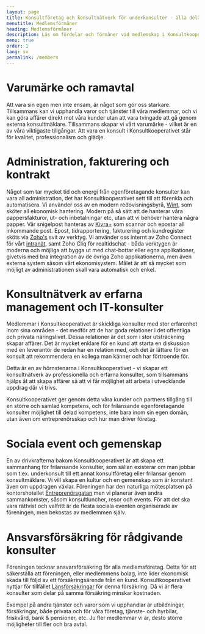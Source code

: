 ```yaml
---
layout: page
title: Konsultföretag och konsultnätverk för underkonsulter - alla delägare på lika vilkor
menutitle: Medlemsförmåner
heading: Medlemsförmåner
description: Läs om fördelar och förmåner vid medlemskap i Konsultkooperativet
menu: true
order: 1
lang: sv
permalink: /members
---
```

# Varumärke och ramavtal

Att vara sin egen men inte ensam, är något som gör oss starkare. Tillsammans kan vi upphandla varor och tjänster till våra medlemmar, och vi kan göra affärer direkt mot våra kunder utan att vara tvingade att gå genom externa konsultmäklare. Tillsammans skapar vi vårt varumärke - vilket är en av våra viktigaste tillgångar. Att vara en konsult i Konsultkooperativet står för kvalitet, professionalism och glädje.

# Administration, fakturering och kontrakt

Något som tar mycket tid och energi från egenföretagande konsulter kan vara all administration, det har Konsultkooperativet sett till att förenkla och automatisera. Vi använder oss av en modern redovisningsbyrå, [Wint](https://www.wint.se), som sköter all ekonomisk hantering. Modern på så sätt att de hanterar våra pappersfakturor, ut- och inbetalningar etc, utan att vi behöver hantera några papper. Vår snigelpost hanteras av [Kivra+](https://www.kivra.com/foretagsbrevlada/kivraplus/) som scannar och epostar all inkommande post. Epost, tidrapportering, fakturering och kundregister sköts via [Zoho's](http://www.zoho.com/) svit av verktyg. Vi använder oss internt av Zoho Connect för vårt [intranät](https://intranet.konsult.coop/), samt Zoho Cliq för realtidschat - båda verktygen är moderna och möjliga att bygga ut med chat-bottar eller egna applikationer, givetvis med bra integration av de övriga Zoho applikationerna, men även externa system såsom vårt ekonomisystem. Målet är att så mycket som möjligt av administrationen skall vara automatisk och enkel.

# Konsultnätverk av erfarna management och IT-konsulter

Medlemmar i Konsultkooperativet är skickliga konsulter med stor erfarenhet inom sina områden - det medför att de har goda relationer i det offentliga och privata näringslivet. Dessa relationer är det som i stor utsträckning skapar affärer. Det är mycket enklare för en kund att starta en diskussion med en leverantör de redan har en relation med, och det är lättare för en konsult att rekommendera en kollega man känner och har förtroende för.

Detta är en av hörnstenarna i Konsultkooperativet - vi skapar ett konsultnätverk av professionella och erfarna konsulter, som tillsammans hjälps åt att skapa affärer så att vi får möjlighet att arbeta i utvecklande uppdrag där vi trivs.

Konsultkooperativet ger genom detta våra kunder och partners tillgång till en större och samlad kompetens, och för frilansande egenföretagande konsulter möjlighet till delad kompetens, inte bara inom sin egen domän, utan även om entreprenörsskap och hur man driver företag.

# Sociala event och gemenskap

En av drivkrafterna bakom Konsultkooperativet är att skapa ett sammanhang för frilansande konsulter, som sällan existerar om man jobbar som t.ex. underkonsult till ett annat konsultföretag eller frilansar genom konsultmäklare. Vi vill skapa en kultur och en gemenskap som är konstant även om uppdragen växlar. Föreningen har den naturliga mötesplatsen på kontorshotellet [Entreprenörsgatan](http://entreprenörsgatan.se/) men vi planerar även andra sammankomster, såsom konsultluncher, resor och events. För att det ska vara rättvist och valfritt är de flesta sociala eventen organiserade av föreningen, men bekostas av medlemmen själv.

# Ansvarsförsäkring för rådgivande konsulter

Föreningen tecknar ansvarsförsäkring för alla medlemsföretag. Detta för att säkerställa att föreningen, eller medlemmens bolag, inte lider ekonomisk skada till följd av ett försäkringsärende från en kund. Konsultkooperativet nyttjar för tillfället [Länsförsäkringar](http://www.lf.se/) för denna försäkring. Då vi är flera konsulter som delar på samma försäkring minskar kostnaden.

Exempel på andra tjänster och varor som vi upphandlar är utbildningar, försäkringar, både privata och för våra företag, tjänste- och hyrbilar, friskvård, bank & pensioner, etc. Ju fler medlemmar vi är, desto större möjligheter till fler och bra avtal.

